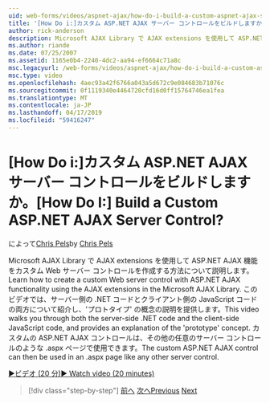 ```yaml
---
uid: web-forms/videos/aspnet-ajax/how-do-i-build-a-custom-aspnet-ajax-server-control
title: '[How Do i:]カスタム ASP.NET AJAX サーバー コントロールをビルドしますか。 | Microsoft Docs'
author: rick-anderson
description: Microsoft AJAX Library で AJAX extensions を使用して ASP.NET AJAX 機能をカスタム Web サーバー コントロールを作成する方法について説明します。 このビデオでは、する方法について説明しています.
ms.author: riande
ms.date: 07/25/2007
ms.assetid: 1165e0b4-2240-4dc2-aa94-ef6664c71a8c
msc.legacyurl: /web-forms/videos/aspnet-ajax/how-do-i-build-a-custom-aspnet-ajax-server-control
msc.type: video
ms.openlocfilehash: 4aec93a42f6766a043a5d672c9e084683b71076c
ms.sourcegitcommit: 0f1119340e4464720cfd16d0ff15764746ea1fea
ms.translationtype: MT
ms.contentlocale: ja-JP
ms.lasthandoff: 04/17/2019
ms.locfileid: "59416247"
---
```

# <a name="how-do-i-build-a-custom-aspnet-ajax-server-control"></a><span data-ttu-id="5f7e6-105">[How Do i:]カスタム ASP.NET AJAX サーバー コントロールをビルドしますか。</span><span class="sxs-lookup"><span data-stu-id="5f7e6-105">[How Do I:] Build a Custom ASP.NET AJAX Server Control?</span></span>

<span data-ttu-id="5f7e6-106">によって[Chris Pels](https://twitter.com/chrispels)</span><span class="sxs-lookup"><span data-stu-id="5f7e6-106">by [Chris Pels](https://twitter.com/chrispels)</span></span>

<span data-ttu-id="5f7e6-107">Microsoft AJAX Library で AJAX extensions を使用して ASP.NET AJAX 機能をカスタム Web サーバー コントロールを作成する方法について説明します。</span><span class="sxs-lookup"><span data-stu-id="5f7e6-107">Learn how to create a custom Web server control with ASP.NET AJAX functionality using the AJAX extensions in the Microsoft AJAX Library.</span></span> <span data-ttu-id="5f7e6-108">このビデオでは、サーバー側の .NET コードとクライアント側の JavaScript コードの両方について紹介し、'プロトタイプ' の概念の説明を提供します。</span><span class="sxs-lookup"><span data-stu-id="5f7e6-108">This video walks you through both the server-side .NET code and the client-side JavaScript code, and provides an explanation of the 'prototype' concept.</span></span> <span data-ttu-id="5f7e6-109">カスタムの ASP.NET AJAX コントロールは、その他の任意のサーバー コントロールのような .aspx ページで使用できます。</span><span class="sxs-lookup"><span data-stu-id="5f7e6-109">The custom ASP.NET AJAX control can then be used in an .aspx page like any other server control.</span></span>

[<span data-ttu-id="5f7e6-110">&#9654;ビデオ (20 分)</span><span class="sxs-lookup"><span data-stu-id="5f7e6-110">&#9654; Watch video (20 minutes)</span></span>](https://channel9.msdn.com/Blogs/ASP-NET-Site-Videos/how-do-i-build-a-custom-aspnet-ajax-server-control)

> [!div class="step-by-step"]
> <span data-ttu-id="5f7e6-111">[前へ](how-do-i-debug-aspnet-ajax-applications-using-visual-studio-2005.md)
> [次へ](how-do-i-use-javascript-to-refresh-an-aspnet-ajax-updatepanel.md)</span><span class="sxs-lookup"><span data-stu-id="5f7e6-111">[Previous](how-do-i-debug-aspnet-ajax-applications-using-visual-studio-2005.md)
[Next](how-do-i-use-javascript-to-refresh-an-aspnet-ajax-updatepanel.md)</span></span>
